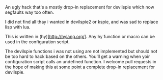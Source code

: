 An ugly hack that's a mostly drop-in replacement for devilspie which now segfaults way too often. 

I did not find all thay i wanted in devilspie2 or kspie, and was sad to replace lisp with lua.

This is written in (hy)[http://hylang.org/]. Any hy function or macro can be used in the configuration script.

The devilspie functions i was not using are not implemented but should not be too hard to hack based on the others. You'll get a warning when yoir configuration script calls an undefined function. I welcome pull requests in the hope of making this at some point a complete drop-in replacement for devilspie.
